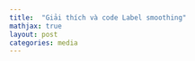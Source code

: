 ```yaml
---
title:  "Giải thích và code Label smoothing"
mathjax: true
layout: post
categories: media
---
```




